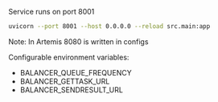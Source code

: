 Service runs on port 8001

```bash
uvicorn --port 8001 --host 0.0.0.0 --reload src.main:app
```

Note: In Artemis 8080 is written in configs

Configurable environment variables:

-   BALANCER\_QUEUE\_FREQUENCY
-   BALANCER\_GETTASK\_URL
-   BALANCER\_SENDRESULT\_URL
